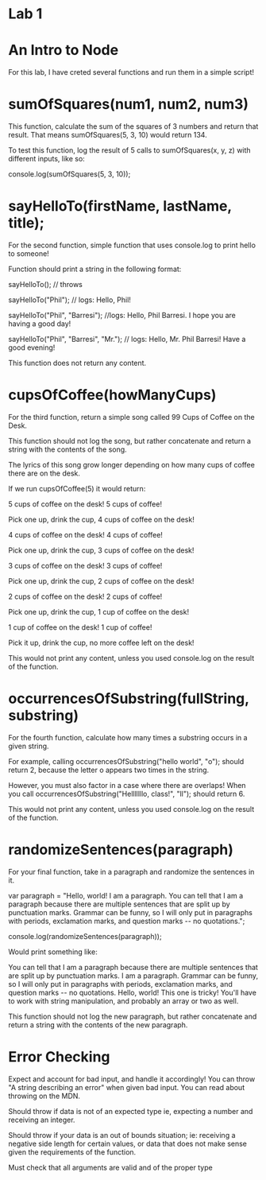 # Lab 1

# An Intro to Node

For this lab, I have creted several functions and run them in a simple script!


# sumOfSquares(num1, num2, num3)

This function, calculate the sum of the squares of 3 numbers and return that result. That means sumOfSquares(5, 3, 10) would return 134.

To test this function, log the result of 5 calls to sumOfSquares(x, y, z) with different inputs, like so:

console.log(sumOfSquares(5, 3, 10));

# sayHelloTo(firstName, lastName, title);

For the second function, simple function that uses console.log to print hello to someone!

Function should print a string in the following format:

sayHelloTo(); // throws 

sayHelloTo("Phil"); // logs: Hello, Phil! 

sayHelloTo("Phil", "Barresi"); //logs: Hello, Phil Barresi. I hope you are having a good day!

sayHelloTo("Phil", "Barresi", "Mr."); // logs: Hello, Mr. Phil Barresi! Have a good evening!

This function does not return any content.

# cupsOfCoffee(howManyCups)

For the third function, return a simple song called 99 Cups of Coffee on the Desk.

This function should not log the song, but rather concatenate and return a string with the contents of the song.

The lyrics of this song grow longer depending on how many cups of coffee there are on the desk.

If we run cupsOfCoffee(5) it would return:

5 cups of coffee on the desk! 5 cups of coffee! 

Pick one up, drink the cup, 4 cups of coffee on the desk!

4 cups of coffee on the desk! 4 cups of coffee! 

Pick one up, drink the cup, 3 cups of coffee on the desk!

3 cups of coffee on the desk! 3 cups of coffee! 

Pick one up, drink the cup, 2 cups of coffee on the desk!

2 cups of coffee on the desk! 2 cups of coffee! 

Pick one up, drink the cup, 1 cup of coffee on the desk!

1 cup of coffee on the desk! 1 cup of coffee! 

Pick it up, drink the cup, no more coffee left on the desk!

This would not print any content, unless you used console.log on the result of the function.


# occurrencesOfSubstring(fullString, substring)

For the fourth function, calculate how many times a substring occurs in a given string.

For example, calling occurrencesOfSubstring("hello world", "o"); should return 2, because the letter o appears two times in the string.

However, you must also factor in a case where there are overlaps! When you call occurrencesOfSubstring("Helllllllo, class!", "ll"); should return 6.

This would not print any content, unless you used console.log on the result of the function.

# randomizeSentences(paragraph)

For your final function, take in a paragraph and randomize the sentences in it.

var paragraph = "Hello, world! I am a paragraph. You can tell that I am a paragraph because there are multiple sentences that are split up by punctuation marks. Grammar can be funny, so I will only put in paragraphs with periods, exclamation marks, and question marks -- no quotations.";

console.log(randomizeSentences(paragraph));

Would print something like:

You can tell that I am a paragraph because there are multiple sentences that are split up by punctuation marks. I am a paragraph. Grammar can be funny, so I will only put in paragraphs with periods, exclamation marks, and question marks -- no quotations.  Hello, world!
This one is tricky! You'll have to work with string manipulation, and probably an array or two as well.

This function should not log the new paragraph, but rather concatenate and return a string with the contents of the new paragraph.

# Error Checking

Expect and account for bad input, and handle it accordingly! You can throw "A string describing an error" when given bad input. You can read about throwing on the MDN.

Should throw if data is not of an expected type ie, expecting a number and receiving an integer.

Should throw if your data is an out of bounds situation; ie: receiving a negative side length for certain values, or data that does not make sense given the requirements of the function.

Must check that all arguments are valid and of the proper type
